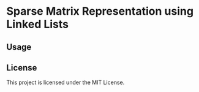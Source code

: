 # Sparse Matrix Representation using Linked Lists
## Usage

## License
This project is licensed under the MIT License.

